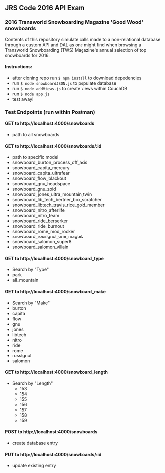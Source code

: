 ## JRS Code 2016 API Exam
### 2016 Transworld Snowboarding Magazine 'Good Wood' snowboards

Contents of this repository simulate calls made to a non-relational database through a custom API and DAL as one might find when browsing a Transworld Snowboarding (TWS) Magazine's annual selection of top snowboards for 2016. 

#### Instructions:

* after cloning repo run `$ npm install` to download depedencies
* run `$ node snowboardJSON.js` to populate database 
* run `$ node addViews.js` to create views within CouchDB
* run `$ node app.js`
* test away!

### Test Endpoints (run within Postman)
 
#### GET to http://localhost:4000/snowboards
 * path to all snowboards
 
#### GET to http://localhost:4000/snowboards/:id 
 * path to specific model 
  * snowboard_burton_process_off_axis
  * snowboard_capita_mercury
  * snowboard_capita_ultrafear
  * snowboard_flow_blackout
  * snowboard_gnu_headspace
  * snowboard_gnu_zoid
  * snowboard_jones_ultra_mountain_twin
  * snowboard_lib_tech_bertner_box_scratcher
  * snowboard_libtech_travis_rice_gold_member
  * snowboard_nitro_afterlife
  * snowboard_nitro_team
  * snowboard_ride_berserker
  * snowboard_ride_burnout
  * snowboard_rome_mod_rocker
  * snowboard_rossignol_one_magtek
  * snowboard_salomon_super8
  * snowboard_salomon_villain

#### GET to http://localhost:4000/snowboard_type
 * Search by "Type"
  * park
  * all_mountain

#### GET to http://localhost:4000/snowboard_make
 * Search by "Make"
  * burton
  * capita
  * flow
  * gnu
  * jones
  * libtech
  * nitro
  * ride
  * rome
  * rossignol
  * salomon
 
#### GET to http://localhost:4000/snowboard_length
 * Search by "Length"
   * 153
   * 154
   * 155 
   * 156
   * 157
   * 158
   * 159
   
#### POST to http://localhost:4000/snowboards
 * create database entry

#### PUT to http://localhost:4000/snowboards/:id 
 * update existing entry
   
